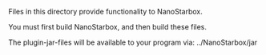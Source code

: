 Files in this directory provide functionality to NanoStarbox.

You must first build NanoStarbox, and then build these files.

The plugin-jar-files will be available to your program via: ../NanoStarbox/jar
